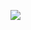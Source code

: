 ![]([https://github.com/sweety8064/ddascc/200w.gif](https://media0.giphy.com/media/OLHoXQgCVSWnfaVgXZ/200w.gif?cid=6c09b952dnvgmnsrisiyfv75yc4q63qaoshdmo26xgxlku2y&ep=v1_gifs_search&rid=200w.gif&ct=s)https://media0.giphy.com/media/OLHoXQgCVSWnfaVgXZ/200w.gif?cid=6c09b952dnvgmnsrisiyfv75yc4q63qaoshdmo26xgxlku2y&ep=v1_gifs_search&rid=200w.gif&ct=s)
